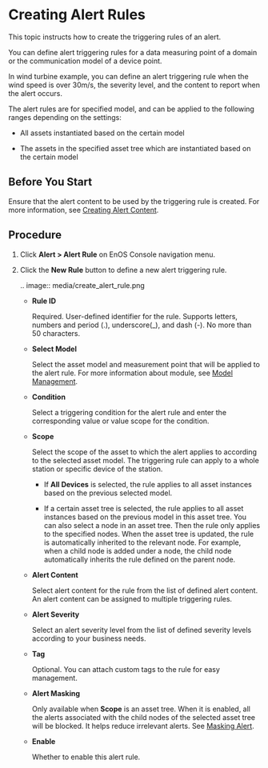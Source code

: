 # Creating Alert Rules

This topic instructs how to create the triggering rules of an alert.

You can define alert triggering rules for a data measuring point of a domain or the communication model of a device point.

In wind turbine example, you can define an alert triggering rule when the wind speed is over 30m/s, the severity level, and the content to report when the alert occurs.

The alert rules are for specified model, and can be applied to the following ranges depending on the settings:

- All assets instantiated based on the certain model

- The assets in the specified asset tree which are instantiated based on the certain model

## Before You Start

Ensure that the alert content to be used by the triggering rule is created. For more information, see [Creating Alert Content](create_alert_content).

## Procedure

1. Click **Alert > Alert Rule** on EnOS Console navigation menu.

2. Click the **New Rule** button to define a new alert triggering rule.

   .. image:: media/create_alert_rule.png

   - **Rule ID**

     Required. User-defined identifier for the rule. Supports letters, numbers and period (.), underscore(_), and dash (-). No more than 50 characters.

   - **Select Model**

     Select the asset model and measurement point that will be applied to the alert rule. For more information about module, see [Model Management](../model/model_overview).

   - **Condition**

     Select a triggering condition for the alert rule and enter the corresponding value or value scope for the condition.

   - **Scope**

     Select the scope of the asset to which the alert applies to according to the selected asset model. The triggering rule can apply to a whole station or specific device of the station.

     - If **All Devices** is selected, the rule applies to all asset instances based on the previous selected model.

     - If a certain asset tree is selected, the rule applies to all asset instances based on the previous model in this asset tree. You can also select a node in an asset tree. Then the rule only applies to the specified nodes. When the asset tree is updated, the rule is automatically inherited to the relevant node. For example, when a child node is added under a node, the child node automatically inherits the rule defined on the parent node.



   - **Alert Content**

     Select alert content for the rule from the list of defined alert content. An alert content can be assigned to multiple triggering rules.

   - **Alert Severity**

      Select an alert severity level from the list of defined severity levels according to your business needs.

   - **Tag**

     Optional. You can attach custom tags to the rule for easy management.

   - **Alert Masking**

     Only available when **Scope** is an asset tree. When it is enabled, all the alerts associated with the child nodes of the selected asset tree will be blocked. It helps reduce irrelevant alerts. See [Masking Alert](masking_alert).

   - **Enable**

     Whether to enable this alert rule.
